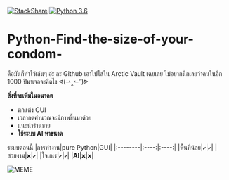 [![StackShare](http://img.shields.io/badge/tech-stack-0690fa.svg?style=flat)](https://stackshare.io/JcsnP/find-your-condom-size)
[![Python 3.6](https://img.shields.io/badge/python-3.6-blue.svg)](https://www.python.org/downloads/release/python-360/)
# Python-Find-the-size-of-your-condom-
คือมันก็ทำไว้เล่นๆ อ่ะ ละ Github เอาไปใส่ใน Arctic Vault  เฉยเลย ไม่อยากนึกเลยว่าคนในอีก 1000 ปีมาเจอจะคิดไง ᕙ(⇀‸↼‶)ᕗ

**สิ่งที่จะเพิ่มในอนาคต**
 - ตกแต่ง GUI
 - เวลากดคำนวณจะมีภาพขึ้นมาด้วย
 - แนะนำร้านขาย
 - **ใช้ระบบ AI หาขนาด**

ระบบตอนนี้
|การทำงาน|pure Python|GUI|
|:--------|:----:|:----:|
|พื้นที่น้อย|`✔️`|`✔️`|
|สวยงาม|`❌`|`✔️`|
|ใจเกเร|`✔️`|`✔️`|
|**AI**|`❌`|`❌`|

![MEME](https://i.kym-cdn.com/entries/icons/original/000/021/807/ig9OoyenpxqdCQyABmOQBZDI0duHk2QZZmWg2Hxd4ro.jpg)
